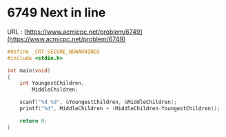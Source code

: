 # 6749 Next in line

URL : [https://www.acmicpc.net/problem/6749](https://www.acmicpc.net/problem/6749)

```c
#define _CRT_SECURE_NOWARNINGS
#include <stdio.h>

int main(void)
{
    int YoungestChildren,
        MiddleChildren;

    scanf("%d %d", &YoungestChildren, &MiddleChildren);
    printf("%d", MiddleChildren + (MiddleChildren-YoungestChildren));

    return 0;
}
```